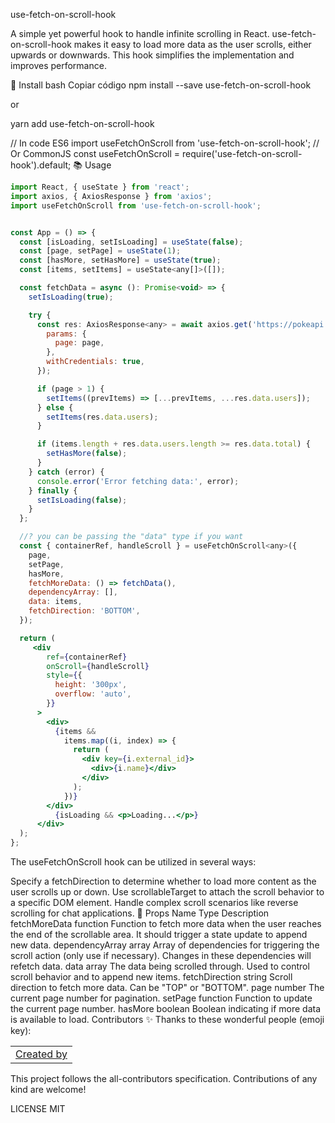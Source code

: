 use-fetch-on-scroll-hook

<!-- ALL-CONTRIBUTORS-BADGE:START - Do not remove or modify this section -->

<!-- ALL-CONTRIBUTORS-BADGE:END -->

A simple yet powerful hook to handle infinite scrolling in React. use-fetch-on-scroll-hook makes it easy to load more data as the user scrolls, either upwards or downwards. This hook simplifies the implementation and improves performance.

🚀 Install
bash
Copiar código
npm install --save use-fetch-on-scroll-hook

or

yarn add use-fetch-on-scroll-hook

// In code ES6
import useFetchOnScroll from 'use-fetch-on-scroll-hook';
// Or CommonJS
const useFetchOnScroll = require('use-fetch-on-scroll-hook').default;
📚 Usage

```jsx
import React, { useState } from 'react';
import axios, { AxiosResponse } from 'axios';
import useFetchOnScroll from 'use-fetch-on-scroll-hook';


const App = () => {
  const [isLoading, setIsLoading] = useState(false);
  const [page, setPage] = useState(1);
  const [hasMore, setHasMore] = useState(true);
  const [items, setItems] = useState<any[]>([]);

  const fetchData = async (): Promise<void> => {
    setIsLoading(true);

    try {
      const res: AxiosResponse<any> = await axios.get('https://pokeapi.co/api/v2/pokemon', {
        params: {
          page: page,
        },
        withCredentials: true,
      });

      if (page > 1) {
        setItems((prevItems) => [...prevItems, ...res.data.users]);
      } else {
        setItems(res.data.users);
      }

      if (items.length + res.data.users.length >= res.data.total) {
        setHasMore(false);
      }
    } catch (error) {
      console.error('Error fetching data:', error);
    } finally {
      setIsLoading(false);
    }
  };

  //? you can be passing the "data" type if you want
  const { containerRef, handleScroll } = useFetchOnScroll<any>({
    page,
    setPage,
    hasMore,
    fetchMoreData: () => fetchData(),
    dependencyArray: [],
    data: items,
    fetchDirection: 'BOTTOM',
  });

  return (
     <div
        ref={containerRef}
        onScroll={handleScroll}
        style={{
          height: '300px',
          overflow: 'auto',
        }}
      >
        <div>
          {items &&
            items.map((i, index) => {
              return (
                <div key={i.external_id}>
                  <div>{i.name}</div>
                </div>
              );
            })}
        </div>
          {isLoading && <p>Loading...</p>}
      </div>
  );
};
```

The useFetchOnScroll hook can be utilized in several ways:

Specify a fetchDirection to determine whether to load more content as the user scrolls up or down.
Use scrollableTarget to attach the scroll behavior to a specific DOM element.
Handle complex scroll scenarios like reverse scrolling for chat applications.
📜 Props
Name Type Description
fetchMoreData function Function to fetch more data when the user reaches the end of the scrollable area. It should trigger a state update to append new data.
dependencyArray array Array of dependencies for triggering the scroll action (only use if necessary). Changes in these dependencies will refetch data.
data array The data being scrolled through. Used to control scroll behavior and to append new items.
fetchDirection string Scroll direction to fetch more data. Can be "TOP" or "BOTTOM".
page number The current page number for pagination.
setPage function Function to update the current page number.
hasMore boolean Boolean indicating if more data is available to load.
Contributors ✨
Thanks to these wonderful people (emoji key):

<!-- ALL-CONTRIBUTORS-LIST:START - Do not remove or modify this section -->
<!-- prettier-ignore-start -->
<!-- markdownlint-disable -->
<table>
  <tr>
    <td align="center"><a href="https://github.com/TexLuciano">Created by</a></td>
  </tr>
</table>
<!-- markdownlint-restore -->
<!-- prettier-ignore-end -->
<!-- ALL-CONTRIBUTORS-LIST:END -->
This project follows the all-contributors specification. Contributions of any kind are welcome!

LICENSE
MIT
